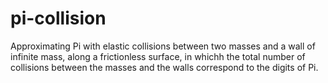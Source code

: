 # pi-collision
Approximating Pi with elastic collisions between two masses and a wall of infinite mass, along a frictionless surface, in whichh the total number of collisions between the masses and the walls correspond to the digits of Pi.
